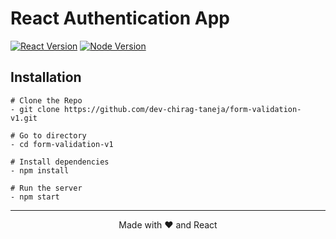 # React Authentication App

[![React Version](https://img.shields.io/badge/reactjs-18.2-lightblue.svg)](https://djangoproject.com)
[![Node Version](https://img.shields.io/badge/nodejs-18.15-darkgreen.svg)](https://python.org)

## Installation
```
# Clone the Repo
- git clone https://github.com/dev-chirag-taneja/form-validation-v1.git

# Go to directory
- cd form-validation-v1

# Install dependencies
- npm install

# Run the server
- npm start
```

<!-- <p align="center">
<img src="" width=50% height=50%>
</p> -->

---

<p align="center">Made with ❤️ and React</p>
